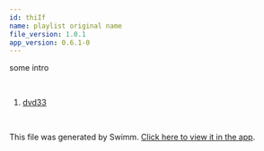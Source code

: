 ```yaml
---
id: thiIf
name: playlist original name
file_version: 1.0.1
app_version: 0.6.1-0
---
```


<!-- Intro - Do not remove this comment --> 
 some intro

<br/>

<!-- Steps - Do not remove this comment --> 
1. [dvd33](dvd33.2pEqk.sw.md) 


<br/>

This file was generated by Swimm. [Click here to view it in the app](http://localhost:5000/#/repos/Z2l0aHViJTNBJTNBc3ItZXh0ZW5zaW9uJTNBJTNBZG91ZWs=/docs/thiIf).
